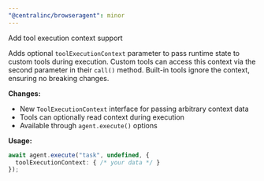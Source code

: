 ```yaml
---
"@centralinc/browseragent": minor
---
```


Add tool execution context support

Adds optional `toolExecutionContext` parameter to pass runtime state to custom tools during execution. Custom tools can access this context via the second parameter in their `call()` method. Built-in tools ignore the context, ensuring no breaking changes.

**Changes:**
- New `ToolExecutionContext` interface for passing arbitrary context data
- Tools can optionally read context during execution
- Available through `agent.execute()` options

**Usage:**
```typescript
await agent.execute("task", undefined, {
  toolExecutionContext: { /* your data */ }
});
```

